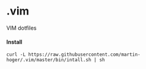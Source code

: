 # .vim
VIM dotfiles

#### Install
`curl -L https://raw.githubusercontent.com/martin-hoger/.vim/master/bin/intall.sh | sh`

